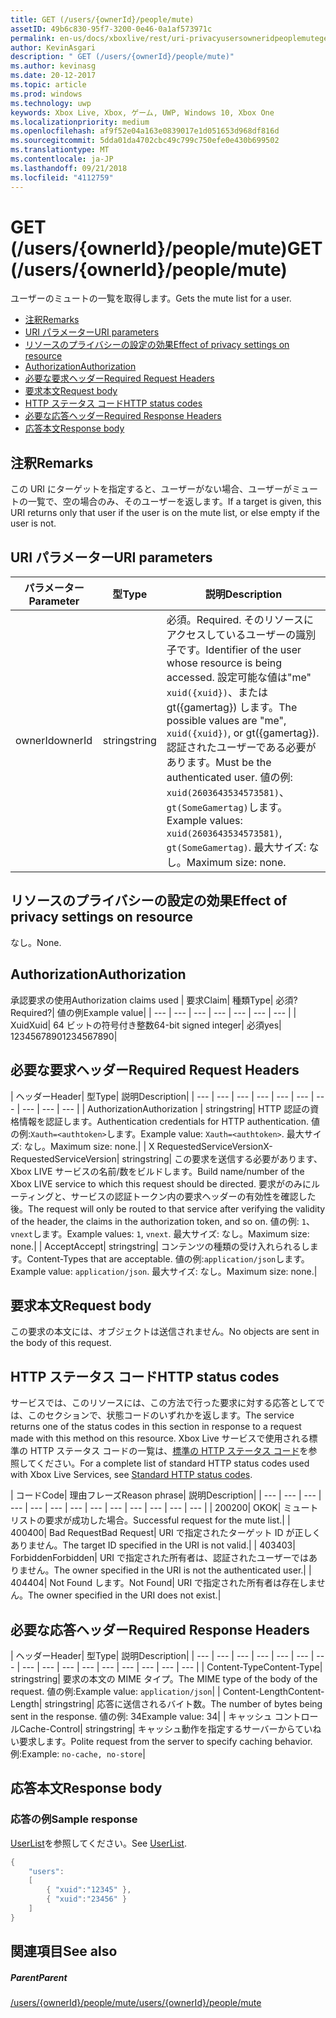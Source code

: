 ```yaml
---
title: GET (/users/{ownerId}/people/mute)
assetID: 49b6c830-95f7-3200-0e46-0a1af573971c
permalink: en-us/docs/xboxlive/rest/uri-privacyusersowneridpeoplemuteget.html
author: KevinAsgari
description: " GET (/users/{ownerId}/people/mute)"
ms.author: kevinasg
ms.date: 20-12-2017
ms.topic: article
ms.prod: windows
ms.technology: uwp
keywords: Xbox Live, Xbox, ゲーム, UWP, Windows 10, Xbox One
ms.localizationpriority: medium
ms.openlocfilehash: af9f52e04a163e0839017e1d051653d968df816d
ms.sourcegitcommit: 5dda01da4702cbc49c799c750efe0e430b699502
ms.translationtype: MT
ms.contentlocale: ja-JP
ms.lasthandoff: 09/21/2018
ms.locfileid: "4112759"
---
```

# <a name="get-usersowneridpeoplemute"></a><span data-ttu-id="2b907-104">GET (/users/{ownerId}/people/mute)</span><span class="sxs-lookup"><span data-stu-id="2b907-104">GET (/users/{ownerId}/people/mute)</span></span>
<span data-ttu-id="2b907-105">ユーザーのミュートの一覧を取得します。</span><span class="sxs-lookup"><span data-stu-id="2b907-105">Gets the mute list for a user.</span></span>

  * [<span data-ttu-id="2b907-106">注釈</span><span class="sxs-lookup"><span data-stu-id="2b907-106">Remarks</span></span>](#ID4EQ)
  * [<span data-ttu-id="2b907-107">URI パラメーター</span><span class="sxs-lookup"><span data-stu-id="2b907-107">URI parameters</span></span>](#ID4EZ)
  * [<span data-ttu-id="2b907-108">リソースのプライバシーの設定の効果</span><span class="sxs-lookup"><span data-stu-id="2b907-108">Effect of privacy settings on resource</span></span>](#ID4EEB)
  * [<span data-ttu-id="2b907-109">Authorization</span><span class="sxs-lookup"><span data-stu-id="2b907-109">Authorization</span></span>](#ID4ENB)
  * [<span data-ttu-id="2b907-110">必要な要求ヘッダー</span><span class="sxs-lookup"><span data-stu-id="2b907-110">Required Request Headers</span></span>](#ID4ESC)
  * [<span data-ttu-id="2b907-111">要求本文</span><span class="sxs-lookup"><span data-stu-id="2b907-111">Request body</span></span>](#ID4EPE)
  * [<span data-ttu-id="2b907-112">HTTP ステータス コード</span><span class="sxs-lookup"><span data-stu-id="2b907-112">HTTP status codes</span></span>](#ID4E1E)
  * [<span data-ttu-id="2b907-113">必要な応答ヘッダー</span><span class="sxs-lookup"><span data-stu-id="2b907-113">Required Response Headers</span></span>](#ID4E3G)
  * [<span data-ttu-id="2b907-114">応答本文</span><span class="sxs-lookup"><span data-stu-id="2b907-114">Response body</span></span>](#ID4ETAAC)

<a id="ID4EQ"></a>


## <a name="remarks"></a><span data-ttu-id="2b907-115">注釈</span><span class="sxs-lookup"><span data-stu-id="2b907-115">Remarks</span></span>

<span data-ttu-id="2b907-116">この URI にターゲットを指定すると、ユーザーがない場合、ユーザーがミュートの一覧で、空の場合のみ、そのユーザーを返します。</span><span class="sxs-lookup"><span data-stu-id="2b907-116">If a target is given, this URI returns only that user if the user is on the mute list, or else empty if the user is not.</span></span>

<a id="ID4EZ"></a>


## <a name="uri-parameters"></a><span data-ttu-id="2b907-117">URI パラメーター</span><span class="sxs-lookup"><span data-stu-id="2b907-117">URI parameters</span></span>

| <span data-ttu-id="2b907-118">パラメーター</span><span class="sxs-lookup"><span data-stu-id="2b907-118">Parameter</span></span>| <span data-ttu-id="2b907-119">型</span><span class="sxs-lookup"><span data-stu-id="2b907-119">Type</span></span>| <span data-ttu-id="2b907-120">説明</span><span class="sxs-lookup"><span data-stu-id="2b907-120">Description</span></span>|
| --- | --- | --- |
| <span data-ttu-id="2b907-121">ownerId</span><span class="sxs-lookup"><span data-stu-id="2b907-121">ownerId</span></span>| <span data-ttu-id="2b907-122">string</span><span class="sxs-lookup"><span data-stu-id="2b907-122">string</span></span>| <span data-ttu-id="2b907-123">必須。</span><span class="sxs-lookup"><span data-stu-id="2b907-123">Required.</span></span> <span data-ttu-id="2b907-124">そのリソースにアクセスしているユーザーの識別子です。</span><span class="sxs-lookup"><span data-stu-id="2b907-124">Identifier of the user whose resource is being accessed.</span></span> <span data-ttu-id="2b907-125">設定可能な値は"me" <code>xuid({xuid})</code>、または gt({gamertag}) します。</span><span class="sxs-lookup"><span data-stu-id="2b907-125">The possible values are "me", <code>xuid({xuid})</code>, or gt({gamertag}).</span></span> <span data-ttu-id="2b907-126">認証されたユーザーである必要があります。</span><span class="sxs-lookup"><span data-stu-id="2b907-126">Must be the authenticated user.</span></span> <span data-ttu-id="2b907-127">値の例: <code>xuid(2603643534573581)</code>、<code>gt(SomeGamertag)</code>します。</span><span class="sxs-lookup"><span data-stu-id="2b907-127">Example values: <code>xuid(2603643534573581)</code>, <code>gt(SomeGamertag)</code>.</span></span> <span data-ttu-id="2b907-128">最大サイズ: なし。</span><span class="sxs-lookup"><span data-stu-id="2b907-128">Maximum size: none.</span></span> |

<a id="ID4EEB"></a>


## <a name="effect-of-privacy-settings-on-resource"></a><span data-ttu-id="2b907-129">リソースのプライバシーの設定の効果</span><span class="sxs-lookup"><span data-stu-id="2b907-129">Effect of privacy settings on resource</span></span>

<span data-ttu-id="2b907-130">なし。</span><span class="sxs-lookup"><span data-stu-id="2b907-130">None.</span></span>

<a id="ID4ENB"></a>


## <a name="authorization"></a><span data-ttu-id="2b907-131">Authorization</span><span class="sxs-lookup"><span data-stu-id="2b907-131">Authorization</span></span>

<span data-ttu-id="2b907-132">承認要求の使用</span><span class="sxs-lookup"><span data-stu-id="2b907-132">Authorization claims used</span></span> | <span data-ttu-id="2b907-133">要求</span><span class="sxs-lookup"><span data-stu-id="2b907-133">Claim</span></span>| <span data-ttu-id="2b907-134">種類</span><span class="sxs-lookup"><span data-stu-id="2b907-134">Type</span></span>| <span data-ttu-id="2b907-135">必須?</span><span class="sxs-lookup"><span data-stu-id="2b907-135">Required?</span></span>| <span data-ttu-id="2b907-136">値の例</span><span class="sxs-lookup"><span data-stu-id="2b907-136">Example value</span></span>|
| --- | --- | --- | --- | --- | --- | --- |
| <span data-ttu-id="2b907-137">Xuid</span><span class="sxs-lookup"><span data-stu-id="2b907-137">Xuid</span></span>| <span data-ttu-id="2b907-138">64 ビットの符号付き整数</span><span class="sxs-lookup"><span data-stu-id="2b907-138">64-bit signed integer</span></span>| <span data-ttu-id="2b907-139">必須</span><span class="sxs-lookup"><span data-stu-id="2b907-139">yes</span></span>| <span data-ttu-id="2b907-140">1234567890</span><span class="sxs-lookup"><span data-stu-id="2b907-140">1234567890</span></span>|

<a id="ID4ESC"></a>


## <a name="required-request-headers"></a><span data-ttu-id="2b907-141">必要な要求ヘッダー</span><span class="sxs-lookup"><span data-stu-id="2b907-141">Required Request Headers</span></span>

| <span data-ttu-id="2b907-142">ヘッダー</span><span class="sxs-lookup"><span data-stu-id="2b907-142">Header</span></span>| <span data-ttu-id="2b907-143">型</span><span class="sxs-lookup"><span data-stu-id="2b907-143">Type</span></span>| <span data-ttu-id="2b907-144">説明</span><span class="sxs-lookup"><span data-stu-id="2b907-144">Description</span></span>|
| --- | --- | --- | --- | --- | --- | --- | --- | --- | --- |
| <span data-ttu-id="2b907-145">Authorization</span><span class="sxs-lookup"><span data-stu-id="2b907-145">Authorization</span></span> | <span data-ttu-id="2b907-146">string</span><span class="sxs-lookup"><span data-stu-id="2b907-146">string</span></span>| <span data-ttu-id="2b907-147">HTTP 認証の資格情報を認証します。</span><span class="sxs-lookup"><span data-stu-id="2b907-147">Authentication credentials for HTTP authentication.</span></span> <span data-ttu-id="2b907-148">値の例:<code>Xauth=&lt;authtoken></code>します。</span><span class="sxs-lookup"><span data-stu-id="2b907-148">Example value: <code>Xauth=&lt;authtoken></code>.</span></span> <span data-ttu-id="2b907-149">最大サイズ: なし。</span><span class="sxs-lookup"><span data-stu-id="2b907-149">Maximum size: none.</span></span>|
| <span data-ttu-id="2b907-150">X RequestedServiceVersion</span><span class="sxs-lookup"><span data-stu-id="2b907-150">X-RequestedServiceVersion</span></span>| <span data-ttu-id="2b907-151">string</span><span class="sxs-lookup"><span data-stu-id="2b907-151">string</span></span>| <span data-ttu-id="2b907-152">この要求を送信する必要があります、Xbox LIVE サービスの名前/数をビルドします。</span><span class="sxs-lookup"><span data-stu-id="2b907-152">Build name/number of the Xbox LIVE service to which this request should be directed.</span></span> <span data-ttu-id="2b907-153">要求がのみにルーティングと、サービスの認証トークン内の要求ヘッダーの有効性を確認した後。</span><span class="sxs-lookup"><span data-stu-id="2b907-153">The request will only be routed to that service after verifying the validity of the header, the claims in the authorization token, and so on.</span></span> <span data-ttu-id="2b907-154">値の例: <code>1</code>、<code>vnext</code>します。</span><span class="sxs-lookup"><span data-stu-id="2b907-154">Example values: <code>1</code>, <code>vnext</code>.</span></span> <span data-ttu-id="2b907-155">最大サイズ: なし。</span><span class="sxs-lookup"><span data-stu-id="2b907-155">Maximum size: none.</span></span>|
| <span data-ttu-id="2b907-156">Accept</span><span class="sxs-lookup"><span data-stu-id="2b907-156">Accept</span></span>| <span data-ttu-id="2b907-157">string</span><span class="sxs-lookup"><span data-stu-id="2b907-157">string</span></span>| <span data-ttu-id="2b907-158">コンテンツの種類の受け入れられるします。</span><span class="sxs-lookup"><span data-stu-id="2b907-158">Content-Types that are acceptable.</span></span> <span data-ttu-id="2b907-159">値の例:<code>application/json</code>します。</span><span class="sxs-lookup"><span data-stu-id="2b907-159">Example value: <code>application/json</code>.</span></span> <span data-ttu-id="2b907-160">最大サイズ: なし。</span><span class="sxs-lookup"><span data-stu-id="2b907-160">Maximum size: none.</span></span>|

<a id="ID4EPE"></a>


## <a name="request-body"></a><span data-ttu-id="2b907-161">要求本文</span><span class="sxs-lookup"><span data-stu-id="2b907-161">Request body</span></span>

<span data-ttu-id="2b907-162">この要求の本文には、オブジェクトは送信されません。</span><span class="sxs-lookup"><span data-stu-id="2b907-162">No objects are sent in the body of this request.</span></span>

<a id="ID4E1E"></a>


## <a name="http-status-codes"></a><span data-ttu-id="2b907-163">HTTP ステータス コード</span><span class="sxs-lookup"><span data-stu-id="2b907-163">HTTP status codes</span></span>

<span data-ttu-id="2b907-164">サービスでは、このリソースには、この方法で行った要求に対する応答としてでは、このセクションで、状態コードのいずれかを返します。</span><span class="sxs-lookup"><span data-stu-id="2b907-164">The service returns one of the status codes in this section in response to a request made with this method on this resource.</span></span> <span data-ttu-id="2b907-165">Xbox Live サービスで使用される標準の HTTP ステータス コードの一覧は、[標準の HTTP ステータス コード](../../additional/httpstatuscodes.md)を参照してください。</span><span class="sxs-lookup"><span data-stu-id="2b907-165">For a complete list of standard HTTP status codes used with Xbox Live Services, see [Standard HTTP status codes](../../additional/httpstatuscodes.md).</span></span>

| <span data-ttu-id="2b907-166">コード</span><span class="sxs-lookup"><span data-stu-id="2b907-166">Code</span></span>| <span data-ttu-id="2b907-167">理由フレーズ</span><span class="sxs-lookup"><span data-stu-id="2b907-167">Reason phrase</span></span>| <span data-ttu-id="2b907-168">説明</span><span class="sxs-lookup"><span data-stu-id="2b907-168">Description</span></span>|
| --- | --- | --- | --- | --- | --- | --- | --- | --- | --- | --- | --- | --- |
| <span data-ttu-id="2b907-169">200</span><span class="sxs-lookup"><span data-stu-id="2b907-169">200</span></span>| <span data-ttu-id="2b907-170">OK</span><span class="sxs-lookup"><span data-stu-id="2b907-170">OK</span></span>| <span data-ttu-id="2b907-171">ミュート リストの要求が成功した場合。</span><span class="sxs-lookup"><span data-stu-id="2b907-171">Successful request for the mute list.</span></span>|
| <span data-ttu-id="2b907-172">400</span><span class="sxs-lookup"><span data-stu-id="2b907-172">400</span></span>| <span data-ttu-id="2b907-173">Bad Request</span><span class="sxs-lookup"><span data-stu-id="2b907-173">Bad Request</span></span>| <span data-ttu-id="2b907-174">URI で指定されたターゲット ID が正しくありません。</span><span class="sxs-lookup"><span data-stu-id="2b907-174">The target ID specified in the URI is not valid.</span></span>|
| <span data-ttu-id="2b907-175">403</span><span class="sxs-lookup"><span data-stu-id="2b907-175">403</span></span>| <span data-ttu-id="2b907-176">Forbidden</span><span class="sxs-lookup"><span data-stu-id="2b907-176">Forbidden</span></span>| <span data-ttu-id="2b907-177">URI で指定された所有者は、認証されたユーザーではありません。</span><span class="sxs-lookup"><span data-stu-id="2b907-177">The owner specified in the URI is not the authenticated user.</span></span>|
| <span data-ttu-id="2b907-178">404</span><span class="sxs-lookup"><span data-stu-id="2b907-178">404</span></span>| <span data-ttu-id="2b907-179">Not Found します。</span><span class="sxs-lookup"><span data-stu-id="2b907-179">Not Found</span></span>| <span data-ttu-id="2b907-180">URI で指定された所有者は存在しません。</span><span class="sxs-lookup"><span data-stu-id="2b907-180">The owner specified in the URI does not exist.</span></span>|

<a id="ID4E3G"></a>


## <a name="required-response-headers"></a><span data-ttu-id="2b907-181">必要な応答ヘッダー</span><span class="sxs-lookup"><span data-stu-id="2b907-181">Required Response Headers</span></span>

| <span data-ttu-id="2b907-182">ヘッダー</span><span class="sxs-lookup"><span data-stu-id="2b907-182">Header</span></span>| <span data-ttu-id="2b907-183">型</span><span class="sxs-lookup"><span data-stu-id="2b907-183">Type</span></span>| <span data-ttu-id="2b907-184">説明</span><span class="sxs-lookup"><span data-stu-id="2b907-184">Description</span></span>|
| --- | --- | --- | --- | --- | --- | --- | --- | --- | --- | --- | --- | --- | --- | --- | --- |
| <span data-ttu-id="2b907-185">Content-Type</span><span class="sxs-lookup"><span data-stu-id="2b907-185">Content-Type</span></span>| <span data-ttu-id="2b907-186">string</span><span class="sxs-lookup"><span data-stu-id="2b907-186">string</span></span>| <span data-ttu-id="2b907-187">要求の本文の MIME タイプ。</span><span class="sxs-lookup"><span data-stu-id="2b907-187">The MIME type of the body of the request.</span></span> <span data-ttu-id="2b907-188">値の例:</span><span class="sxs-lookup"><span data-stu-id="2b907-188">Example value:</span></span> <code>application/json</code>|
| <span data-ttu-id="2b907-189">Content-Length</span><span class="sxs-lookup"><span data-stu-id="2b907-189">Content-Length</span></span>| <span data-ttu-id="2b907-190">string</span><span class="sxs-lookup"><span data-stu-id="2b907-190">string</span></span>| <span data-ttu-id="2b907-191">応答に送信されるバイト数。</span><span class="sxs-lookup"><span data-stu-id="2b907-191">The number of bytes being sent in the response.</span></span> <span data-ttu-id="2b907-192">値の例: 34</span><span class="sxs-lookup"><span data-stu-id="2b907-192">Example value: 34</span></span>|
| <span data-ttu-id="2b907-193">キャッシュ コントロール</span><span class="sxs-lookup"><span data-stu-id="2b907-193">Cache-Control</span></span>| <span data-ttu-id="2b907-194">string</span><span class="sxs-lookup"><span data-stu-id="2b907-194">string</span></span>| <span data-ttu-id="2b907-195">キャッシュ動作を指定するサーバーからていねい要求します。</span><span class="sxs-lookup"><span data-stu-id="2b907-195">Polite request from the server to specify caching behavior.</span></span> <span data-ttu-id="2b907-196">例:</span><span class="sxs-lookup"><span data-stu-id="2b907-196">Example:</span></span> <code>no-cache, no-store</code>|

<a id="ID4ETAAC"></a>


## <a name="response-body"></a><span data-ttu-id="2b907-197">応答本文</span><span class="sxs-lookup"><span data-stu-id="2b907-197">Response body</span></span>

<a id="ID4EZAAC"></a>


### <a name="sample-response"></a><span data-ttu-id="2b907-198">応答の例</span><span class="sxs-lookup"><span data-stu-id="2b907-198">Sample response</span></span>

<span data-ttu-id="2b907-199">[UserList](../../json/json-userlist.md)を参照してください。</span><span class="sxs-lookup"><span data-stu-id="2b907-199">See [UserList](../../json/json-userlist.md).</span></span>


```cpp
{
    "users":
    [
        { "xuid":"12345" },
        { "xuid":"23456" }
    ]
}

```


<a id="ID4EJBAC"></a>


## <a name="see-also"></a><span data-ttu-id="2b907-200">関連項目</span><span class="sxs-lookup"><span data-stu-id="2b907-200">See also</span></span>

<a id="ID4ELBAC"></a>


##### <a name="parent"></a><span data-ttu-id="2b907-201">Parent</span><span class="sxs-lookup"><span data-stu-id="2b907-201">Parent</span></span>

[<span data-ttu-id="2b907-202">/users/{ownerId}/people/mute</span><span class="sxs-lookup"><span data-stu-id="2b907-202">/users/{ownerId}/people/mute</span></span>](uri-privacyusersowneridpeoplemute.md)
